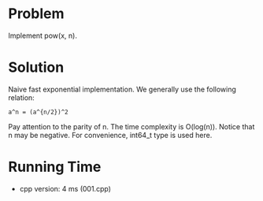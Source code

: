 # Problem

Implement pow(x, n).

# Solution

Naive fast exponential implementation. We generally use the following relation:

```
a^n = (a^{n/2})^2
```

Pay attention to the parity of n. The time complexity is O(log(n)). Notice that n may be negative. For convenience, int64_t type is used here.

# Running Time

- cpp version: 4 ms (001.cpp)

